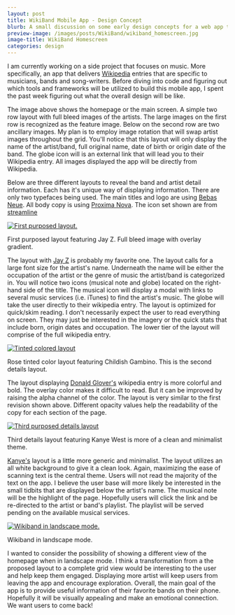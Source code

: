 ```yaml
---
layout: post
title: WikiBand Mobile App - Design Concept
blurb: A small discussion on some early design concepts for a web app that I am working on as a side project. 
preview-image: /images/posts/WikiBand/wikiband_homescreen.jpg
image-title: WikiBand Homescreen 
categories: design
---
```


I am currently working on a side project that focuses on music.  More specifically, an app that delivers [Wikipedia](https://www.wikipedia.org/) entries that are specific to musicians, bands and song-writers.  Before diving into code and figuring out which tools and frameworks will be utilized to build this mobile app, I spent the past week figuring out what the overall design will be like.

The image above shows the homepage or the main screen.  A simple two row layout with full bleed images of the artists.  The large images on the first row is recognized as the feature image.  Below on the second row are two ancillary images.  My plan is to employ image rotation that will swap artist images throughout the grid.  You'll notice that this layout will only display the name of the artist/band, full original name, date of birth or origin date of the band.  The globe icon will is an external link that will lead you to their Wikipedia entry.  All images displayed the app will be directly from Wikipedia.

Below are three different layouts to reveal the band and artist detail information.  Each has it's unique way of displaying information. There are only two typefaces being used.  The main titles and logo are using [Bebas Neue](http://www.fontsquirrel.com/fonts/bebas-neue).  All body copy is using [Proxima Nova](http://www.marksimonson.com/fonts/view/proxima-nova).  The icon set shown are from [streamline](http://www.streamlineicons.com/)

<div class="post-image">
  <a href="/images/posts/WikiBand/wikiband_layout_A_large.png" data-imagelightbox="b"><img src="/images/posts/WikiBand/wikiband_layout_A.jpg" title="First purposed layout." alt="First purposed layout."/></a>
  <p class="caption">First purposed layout featuring Jay Z. Full bleed image with overlay gradient.</p>
</div>

The layout with [Jay Z](http://en.wikipedia.org/wiki/Jay-Z) is probably my favorite one. The layout calls for a large font size for the artist's name. Underneath the name will be either the occupation of the artist or the genre of music the artist/band is categorized in.  You will notice two icons (musical note and globe) located on the right-hand side of the title.  The musical icon will display a modal with links to several music services (i.e. iTunes) to find the artist's music. The globe will take the user directly to their wikipedia entry. The layout is optimized for quick/skim reading.  I don't necessarily expect the user to read everything on screen.  They may just be interested in the imagery or the quick stats that include born, origin dates and occupation.  The lower tier of the layout will comprise of the full wikipedia entry.

<div class="post-image">
  <a href="/images/posts/WikiBand/wikiband_layout_B_large.jpg" data-imagelightbox="b"><img src="/images/posts/WikiBand/wikiband_layout_B.jpg" title="Tinted colored layout." alt="Tinted colored layout"/></a>
  <p class="caption">Rose tinted color layout featuring Childish Gambino. This is the second details layout.</p>
</div>

The layout displaying [Donald Glover's](http://en.wikipedia.org/wiki/Donald_Glover) wikipedia entry is more colorful and bold. The overlay color makes it difficult to read.  But it can be improved by raising the alpha channel of the color.  The layout is very similar to the first revision shown above. Different opacity values help the readability of the copy for each section of the page. 

<div class="post-image">
  <a href="/images/posts/WikiBand/wikiband_layout_C_large.jpg" data-imagelightbox="b"><img src="/images/posts/WikiBand/wikiband_layout_C.jpg" title="Third purposed details layout." alt="Third purposed details layout"/></a>
  <p class="caption">Third details layout featuring Kanye West is more of a clean and minimalist theme.</p>
</div>

[Kanye's](http://en.wikipedia.org/wiki/Kanye_West) layout is a little more generic and minimalist.  The layout utilizes an all white background to give it a clean look. Again, maximizing the ease of scanning text is the central theme.  Users will not read the majority of the text on the app.  I believe the user base will more likely be interested in the small tidbits that are displayed below the artist's name. The musical note will be the highlight of the page.  Hopefully users will click the link and be re-directed to the artist or band's playlist.  The playlist will be served pending on the available musical services.  

<div class="post-image">
  <a href="/images/posts/WikiBand/Wikiband_Landscape_Large.jpg" data-imagelightbox="b"><img src="/images/posts/WikiBand/Wikiband_Landscape_Large.jpg" title="Wikiband in landscape mode." alt="Wikiband in landscape mode."/></a>
  <p class="caption">Wikiband in landscape mode.</p>
</div>

I wanted to consider the possibility of showing a different view of the homepage when in landscape mode.  I think a transformation from a the proposed layout to a complete grid view would be interesting to the user and help keep them engaged.  Displaying more artist will keep users from leaving the app and encourage exploration.  Overall, the main goal of the app is to provide useful information of their favorite bands on their phone.  Hopefully it will be visually appealing and make an emotional connection.  We want users to come back!
